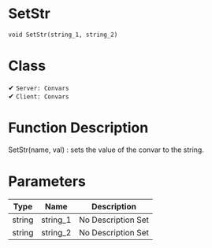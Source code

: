 # SetStr
```
void SetStr(string_1, string_2)
```
# Class
✔ `Server: Convars`  
✔ `Client: Convars`  

# Function Description
SetStr(name, val) : sets the value of the convar to the string.
# Parameters
Type|Name|Description
--|--|--
string|string_1|No Description Set
string|string_2|No Description Set
